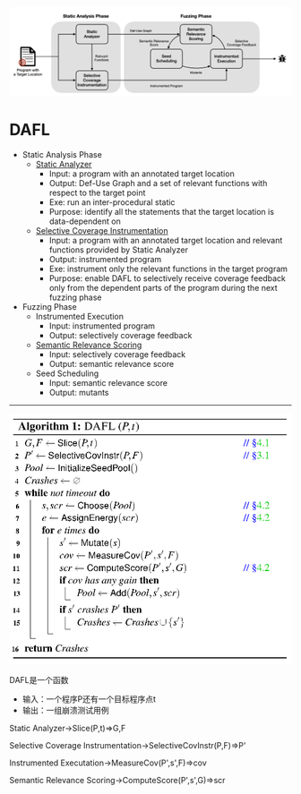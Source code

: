 ![1733272733641](image/DAFL/1733272733641.png)

# DAFL

* Static Analysis Phase
  * [Static Analyzer](1-Static-Analyzer.md)
    * Input: a program with an annotated target location
    * Output: Def-Use Graph and a set of relevant functions with respect to the target point
    * Exe: run an inter-procedural static
    * Purpose: identify all the statements that the target location is data-dependent on
  * [Selective Coverage Instrumentation](1-Selective-Coverage-Instrumentation.md)
    * Input: a program with an annotated target location and relevant functions provided by Static Analyzer
    * Output: instrumented program
    * Exe: instrument only the relevant functions in the target program
    * Purpose: enable DAFL to selectively receive coverage feedback only from the dependent parts of the program during the next fuzzing phase
* Fuzzing Phase
  * Instrumented Execution
    * Input: instrumented program
    * Output: selectively coverage feedback
  * [Semantic Relevance Scoring](1-Semantic-Relevance-Scoring.md)
    * Input: selectively coverage feedback
    * Output: semantic relevance score
  * Seed Scheduling
    * Input: semantic relevance score
    * Output: mutants

---

![1733275734663](image/0-DAFL/1733275734663.png)

DAFL是一个函数

* 输入：一个程序P还有一个目标程序点t
* 输出：一组崩溃测试用例

Static Analyzer->Slice(P,t)=>G,F

Selective Coverage Instrumentation->SelectiveCovInstr(P,F)=>P'

Instrumented Executation->MeasureCov(P',s',F)=>cov

Semantic Relevance Scoring->ComputeScore(P',s',G)=>scr
